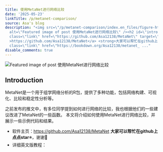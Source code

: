 ```yaml
---
title: 使用MetaNet进行网络比较
date: '2025-05-23'
linkTitle: /p/metanet-comparison/
source: Asa's blog
description: "<img src=\"/p/metanet-comparison/index.en_files/figure-html/unnamed-chunk-4-1.png\"
  alt=\"Featured image of post 使用MetaNet进行网络比较\" /><h2 id=\"introduction\">Introduction</h2>\n<p>MetaNet是一个用于组学网络分析的R包，提供了多种功能，包括网络构建、可视化、比较和稳定性分析等。</p>\n<p>之前发布的推文中，有多位同学提到如何进行网络的比较，我也根据他们的一些建议改进了MetaNet的一些函数。\n本文将介绍如何使用MetaNet进行网络比较，并展示一些示例代码和结果。</p>\n<ul>\n<li>软件主页：<a
  class=\"link\" href=\"https://github.com/Asa12138/MetaNet\" target=\"_blank\" rel=\"noopener\"
  >https://github.com/Asa12138/MetaNet</a> <strong>大家可以帮忙在github上点点star⭐️</strong>，谢谢\U0001F64F</li>\n<li>详细英文版教程：<a
  class=\"link\" href=\"https://bookdown.org/Asa12138/metanet_ ..."
disable_comments: true
---
```

<img src="/p/metanet-comparison/index.en_files/figure-html/unnamed-chunk-4-1.png" alt="Featured image of post 使用MetaNet进行网络比较" /><h2 id="introduction">Introduction</h2>
<p>MetaNet是一个用于组学网络分析的R包，提供了多种功能，包括网络构建、可视化、比较和稳定性分析等。</p>
<p>之前发布的推文中，有多位同学提到如何进行网络的比较，我也根据他们的一些建议改进了MetaNet的一些函数。
本文将介绍如何使用MetaNet进行网络比较，并展示一些示例代码和结果。</p>
<ul>
<li>软件主页：<a class="link" href="https://github.com/Asa12138/MetaNet" target="_blank" rel="noopener" >https://github.com/Asa12138/MetaNet</a> <strong>大家可以帮忙在github上点点star⭐️</strong>，谢谢🙏</li>
<li>详细英文版教程：<a class="link" href="https://bookdown.org/Asa12138/metanet_ ...